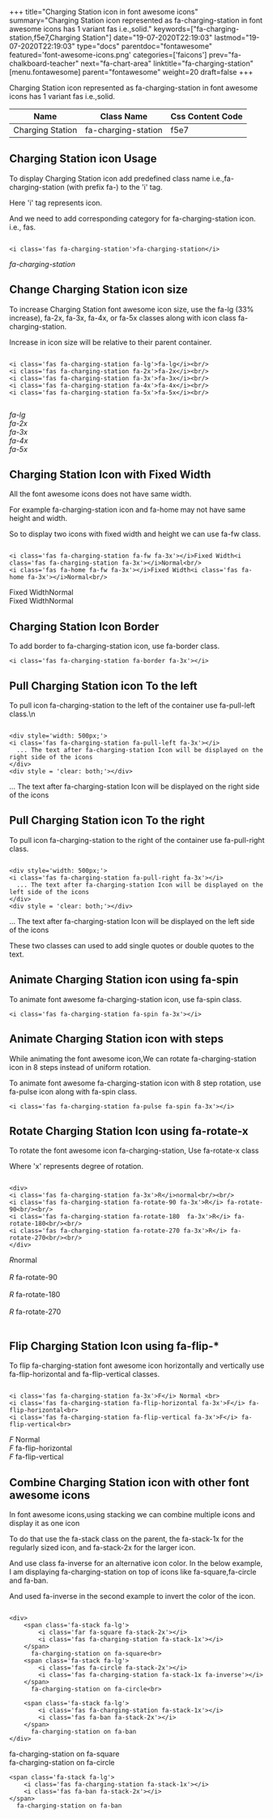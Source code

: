 +++
title="Charging Station icon in font awesome icons"
summary="Charging Station icon represented as fa-charging-station in font awesome icons has 1 variant fas i.e.,solid."
keywords=["fa-charging-station,f5e7,Charging Station"]
date="19-07-2020T22:19:03"
lastmod="19-07-2020T22:19:03"
type="docs"
parentdoc="fontawesome"
featured='font-awesome-icons.png'
categories=['faicons']
prev="fa-chalkboard-teacher"
next="fa-chart-area"
linktitle="fa-charging-station"
[menu.fontawesome]
parent="fontawesome"
weight=20
draft=false
+++


Charging Station icon represented as fa-charging-station in font awesome icons has 1 variant fas i.e.,solid.

<div class='table-responsive'><table class='table'><thead><tr><th>Name</th><th>Class Name</th><th>Css Content Code</th></tr></thead><tbody><tr><td>Charging Station</td><td>fa-charging-station</td><td>f5e7</td></tr></tbody></table></div>



## Charging Station icon Usage

To display Charging Station icon add predefined class name i.e.,fa-charging-station (with prefix fa-) to the 'i' tag.

Here 'i' tag represents icon.

And we need to add corresponding category for fa-charging-station icon. i.e., fas.


```

<i class='fas fa-charging-station'>fa-charging-station</i>
```

<i class='fas fa-charging-station'>fa-charging-station</i>




## Change Charging Station icon size
To increase Charging Station font awesome icon size, use the fa-lg (33% increase), fa-2x, fa-3x, fa-4x, or fa-5x classes along with icon class fa-charging-station.

Increase in icon size will be relative to their parent container. 

```

<i class='fas fa-charging-station fa-lg'>fa-lg</i><br/>
<i class='fas fa-charging-station fa-2x'>fa-2x</i><br/>
<i class='fas fa-charging-station fa-3x'>fa-3x</i><br/>
<i class='fas fa-charging-station fa-4x'>fa-4x</i><br/>
<i class='fas fa-charging-station fa-5x'>fa-5x</i><br/>
            
```

<i class='fas fa-charging-station fa-lg'>fa-lg</i><br/>
<i class='fas fa-charging-station fa-2x'>fa-2x</i><br/>
<i class='fas fa-charging-station fa-3x'>fa-3x</i><br/>
<i class='fas fa-charging-station fa-4x'>fa-4x</i><br/>
<i class='fas fa-charging-station fa-5x'>fa-5x</i><br/>
            



## Charging Station Icon with Fixed Width 

All the font awesome icons does not have same width.

For example fa-charging-station icon and fa-home may not have same height and width.

So to display two icons with fixed width and height we can use fa-fw class.


```

<i class='fas fa-charging-station fa-fw fa-3x'></i>Fixed Width<i class='fas fa-charging-station fa-3x'></i>Normal<br/>
<i class='fas fa-home fa-fw fa-3x'></i>Fixed Width<i class='fas fa-home fa-3x'></i>Normal<br/>
```

<i class='fas fa-charging-station fa-fw fa-3x'></i>Fixed Width<i class='fas fa-charging-station fa-3x'></i>Normal<br/>
<i class='fas fa-home fa-fw fa-3x'></i>Fixed Width<i class='fas fa-home fa-3x'></i>Normal<br/>



## Charging Station Icon Border 

To add border to fa-charging-station icon, use fa-border class.


```
<i class='fas fa-charging-station fa-border fa-3x'></i>

```
<i class='fas fa-charging-station fa-border fa-3x'></i>





## Pull Charging Station icon To the left

To pull icon fa-charging-station to the left of the container use fa-pull-left class.\n

```

<div style='width: 500px;'>
<i class='fas fa-charging-station fa-pull-left fa-3x'></i>
  ... The text after fa-charging-station Icon will be displayed on the right side of the icons
</div>
<div style = 'clear: both;'></div>
```

<div style='width: 500px;'>
<i class='fas fa-charging-station fa-pull-left fa-3x'></i>
  ... The text after fa-charging-station Icon will be displayed on the right side of the icons
</div>
<div style = 'clear: both;'></div>




## Pull Charging Station icon To the right
To pull icon fa-charging-station to the right of the container use fa-pull-right class.

```

<div style='width: 500px;'>
<i class='fas fa-charging-station fa-pull-right fa-3x'></i>
  ... The text after fa-charging-station Icon will be displayed on the left side of the icons
</div>
<div style = 'clear: both;'></div>
```

<div style='width: 500px;'>
<i class='fas fa-charging-station fa-pull-right fa-3x'></i>
  ... The text after fa-charging-station Icon will be displayed on the left side of the icons
</div>
<div style = 'clear: both;'></div>

These two classes can used to add single quotes or double quotes to the text.


## Animate Charging Station icon using fa-spin
To animate font awesome fa-charging-station icon, use fa-spin class.

```
<i class='fas fa-charging-station fa-spin fa-3x'></i>
```
<i class='fas fa-charging-station fa-spin fa-3x'></i>




## Animate Charging Station icon with steps
While animating the font awesome icon,We can rotate fa-charging-station icon in 8 steps instead of uniform rotation.

To animate font awesome fa-charging-station icon with 8 step rotation, use fa-pulse icon along with fa-spin class.


```
<i class='fas fa-charging-station fa-pulse fa-spin fa-3x'></i>

```
<i class='fas fa-charging-station fa-pulse fa-spin fa-3x'></i>





## Rotate Charging Station Icon using fa-rotate-x
To rotate the font awesome icon fa-charging-station, Use fa-rotate-x class

Where 'x' represents degree of rotation.


```

<div>
<i class='fas fa-charging-station fa-3x'>R</i>normal<br/><br/>
<i class='fas fa-charging-station fa-rotate-90 fa-3x'>R</i> fa-rotate-90<br/><br/> 
<i class='fas fa-charging-station fa-rotate-180  fa-3x'>R</i> fa-rotate-180<br/><br/> 
<i class='fas fa-charging-station fa-rotate-270 fa-3x'>R</i> fa-rotate-270<br/><br/>
</div>
```

<div>
<i class='fas fa-charging-station fa-3x'>R</i>normal<br/><br/>
<i class='fas fa-charging-station fa-rotate-90 fa-3x'>R</i> fa-rotate-90<br/><br/> 
<i class='fas fa-charging-station fa-rotate-180  fa-3x'>R</i> fa-rotate-180<br/><br/> 
<i class='fas fa-charging-station fa-rotate-270 fa-3x'>R</i> fa-rotate-270<br/><br/>
</div>




## Flip Charging Station Icon using fa-flip-*
To flip fa-charging-station font awesome icon horizontally and vertically use fa-flip-horizontal and fa-flip-vertical classes. 

```

<i class='fas fa-charging-station fa-3x'>F</i> Normal <br>
<i class='fas fa-charging-station fa-flip-horizontal fa-3x'>F</i> fa-flip-horizontal<br>
<i class='fas fa-charging-station fa-flip-vertical fa-3x'>F</i> fa-flip-vertical<br>
```

<i class='fas fa-charging-station fa-3x'>F</i> Normal <br>
<i class='fas fa-charging-station fa-flip-horizontal fa-3x'>F</i> fa-flip-horizontal<br>
<i class='fas fa-charging-station fa-flip-vertical fa-3x'>F</i> fa-flip-vertical<br>




## Combine Charging Station icon with other font awesome icons
In font awesome icons,using stacking we can combine multiple icons and display it as one icon 

To do that use the fa-stack class on the parent, the fa-stack-1x for the regularly sized icon, and fa-stack-2x for the larger icon.

And use class fa-inverse for an alternative icon color. 
In the below example, I am displaying fa-charging-station on top of icons like fa-square,fa-circle and fa-ban.

And used fa-inverse in the second example to invert the color of the icon.

```

<div>
    <span class='fa-stack fa-lg'>
        <i class='far fa-square fa-stack-2x'></i>
        <i class='fas fa-charging-station fa-stack-1x'></i>
    </span>
      fa-charging-station on fa-square<br>
    <span class='fa-stack fa-lg'>
        <i class='fas fa-circle fa-stack-2x'></i>
        <i class='fas fa-charging-station fa-stack-1x fa-inverse'></i>
    </span>
      fa-charging-station on fa-circle<br>

    <span class='fa-stack fa-lg'>
        <i class='fas fa-charging-station fa-stack-1x'></i>
        <i class='fas fa-ban fa-stack-2x'></i>
    </span>
      fa-charging-station on fa-ban
</div>
```

<div>
    <span class='fa-stack fa-lg'>
        <i class='far fa-square fa-stack-2x'></i>
        <i class='fas fa-charging-station fa-stack-1x'></i>
    </span>
      fa-charging-station on fa-square<br>
    <span class='fa-stack fa-lg'>
        <i class='fas fa-circle fa-stack-2x'></i>
        <i class='fas fa-charging-station fa-stack-1x fa-inverse'></i>
    </span>
      fa-charging-station on fa-circle<br>

    <span class='fa-stack fa-lg'>
        <i class='fas fa-charging-station fa-stack-1x'></i>
        <i class='fas fa-ban fa-stack-2x'></i>
    </span>
      fa-charging-station on fa-ban
</div>






